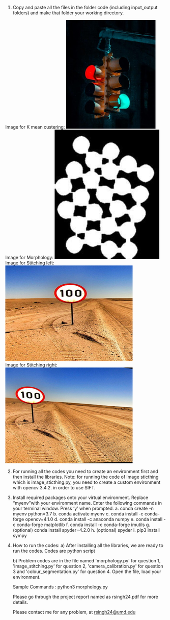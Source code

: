 1) Copy and paste all the files in the folder code (including input_output folders) and make that folder your working directory.

Image for K mean custering:   ![alt text](https://github.com/Rish2911/Stitching-morphology-colour-segmentation-and-camera-calibration/blob/main/coloursegmentation_input_output/Q4image.png) <br />
Image for Morphology:
![alt text](https://github.com/Rish2911/Stitching-morphology-colour-segmentation-and-camera-calibration/blob/main/morphology_input_output/Q1image.png)<br />
Image for Stitching left: 
![alt text](https://github.com/Rish2911/Stitching-morphology-colour-segmentation-and-camera-calibration/blob/main/stitching_input_output/left.png)<br />
Image for Stitching right:
![alt text](https://github.com/Rish2911/Stitching-morphology-colour-segmentation-and-camera-calibration/blob/main/stitching_input_output/right.png) <br />

2) For running all the codes you need to create an environment first and then install the libraries.
Note: for running the code of image sticthing which is image_sticthing.py, you need to create a custom environment with opencv 3.4.2. in order to use SIFT. 
3) Install required packages onto your virtual environment. Replace “myenv”with your environment name. 
  Enter the following commands in your terminal window. Press ‘y’ when prompted. 
  a. conda create -n myenv python=3.7
  b. conda activate myenv
  c. conda install -c conda-forge opencv=4.1.0
  d. conda install -c anaconda numpy
  e. conda install -c conda-forge matplotlib
  f. conda install -c conda-forge imutils
  g. (optional) conda install spyder=4.2.0
  h. (optional) spyder
  i. pip3 install sympy 



4) How to run the codes:
    a) After installing all the libraries, we are ready to run the codes. Codes are python script

    b) Problem  codes are in the file named 'morphology.py' for question 1, 'image_stitching.py' for question 2, 'camera_calibration.py' for question 3 and 'colour_segmentation.py' for question 4. Open the file, load your environment.


    Sample Commands : python3 morphology.py
    
    Please go through the project report named as rsingh24.pdf for more details.


    Please contact me for any problem, at rsingh24@umd.edu

